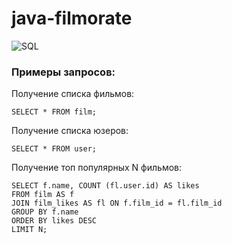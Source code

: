 # java-filmorate
![SQL](/../main/src/main/resources/images/drawSQL.png)

### Примеры запросов:

Получение списка фильмов:
```
SELECT * FROM film;
```
Получение списка юзеров:
```
SELECT * FROM user;
```
Получение топ популярных N фильмов:
```
SELECT f.name, COUNT (fl.user.id) AS likes
FROM film AS f
JOIN film_likes AS fl ON f.film_id = fl.film_id
GROUP BY f.name
ORDER BY likes DESC
LIMIT N;
```